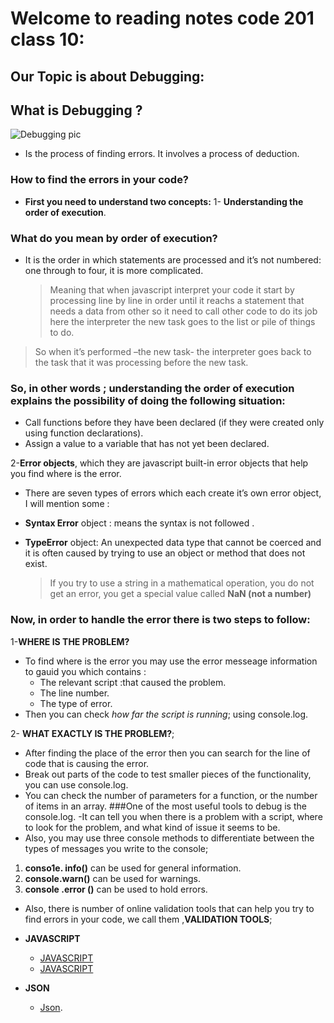 # Welcome to reading notes code 201 class 10:

## Our Topic is about Debugging:

## What is Debugging ?
![Debugging pic](https://cdn.lynda.com/course/112414/112414-637490826935626239-16x9.jpg)

- Is the process of finding errors. It involves a process of deduction.

### How to find the errors in your code?
- **First you need to understand two concepts:**
1- **Understanding the order of execution**.

### What do you mean by order of execution?

- It is the order in which statements are processed and it’s not numbered: one through to four, it is more complicated.

  > Meaning that when javascript interpret your code it start by processing line by line in order until it reachs a statement that needs a data from other so it need to call other code to do its job here the interpreter the new task goes to the list or pile of things to do.
> So when it’s performed –the new task- the interpreter goes back to the task that it was processing before the new task.

### So, in other words ; understanding the order of execution explains the possibility of doing the following situation:
- Call functions before they have been declared (if they were created only using function declarations).
- Assign a value to a variable that has not yet been declared.

2-**Error objects**, which they are javascript built-in error objects that help you find where is the error.

- There are seven types of errors which each create it’s own error object, I will mention some :
- **Syntax Error** object : means the syntax is not followed .
- **TypeError** object: An unexpected data type that cannot be coerced and it is often caused by trying to use an object or method that does not exist.

  > If you try to use a string in a mathematical operation, you do not get an error, you get a special value called **NaN (not a number)**

### Now, in order to handle the error there is two steps to follow:
1-**WHERE IS THE PROBLEM?**
- To find where is the error you may use the error messeage information to gauid you which contains :
   - The relevant script :that caused the problem.
  - The line number.
  - The type of error.
- Then you can check *how far the script is running*; using console.log.

2- **WHAT EXACTLY IS THE PROBLEM?**;

- After finding the place of the error then you can search for the line of code that is causing the error.
- Break out parts of the code to test smaller pieces of the functionality, you can use console.log.
- You can check the number of parameters for a function, or the number of items in an array.
###One of the most useful tools to debug is the console.log.
-It can tell you when there is a problem with a script, where to look for the problem, and what kind of issue it seems to be. 
- Also, you may use three console methods to differentiate between the types of messages you write to the console;
1. **conso1e. info()** can be used for general information.
2. **console.warn()** can be used for warnings.
3. **console .error ()** can be used to hold errors.

- Also, there is number of online validation tools that can help you try to find errors in your code, we call them ,**VALIDATION TOOLS**;
- **JAVASCRIPT**
   - [JAVASCRIPT](http://www.jslint.com)
   - [JAVASCRIPT](http://www.jshint.com)

- **JSON**
   - [Json](http://www.jsonlint.com).
